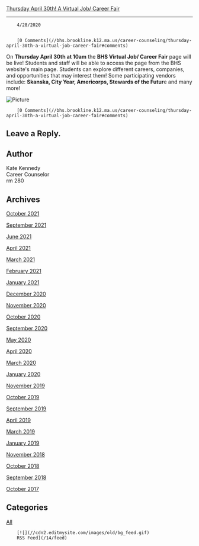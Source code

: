 [Thursday April 30th! A Virtual Job/ Career Fair](//bhs.brookline.k12.ma.us/career-counseling/thursday-april-30th-a-virtual-job-career-fair)

			
-------------------------------------------------------------------------------------------------------------------------------------------------

		4/28/2020
	

		[0 Comments](//bhs.brookline.k12.ma.us/career-counseling/thursday-april-30th-a-virtual-job-career-fair#comments)
	

On **Thursday April 30th at 10am** the **BHS Virtual Job/ Career Fair** page will be live! Students and staff will be able to access the page from the BHS website's main page. Students can explore different careers, companies, and opportunities that may interest them! Some participating vendors include: **Skanska, City Year, Americorps, Stewards of the Futur**e and many more!   

 ![Picture](/uploads/8/0/1/5/801512/bhs-j-c-fair-flyer-2020_orig.png)

		[0 Comments](//bhs.brookline.k12.ma.us/career-counseling/thursday-april-30th-a-virtual-job-career-fair#comments)
	

  
  
  

Leave a Reply.
--------------

Author
------

Kate Kennedy  
Career Counselor  
​rm 280

Archives
--------

[October 2021](/career-counseling/archives/10-2021)
		  
[September 2021](/career-counseling/archives/09-2021)
		  
[June 2021](/career-counseling/archives/06-2021)
		  
[April 2021](/career-counseling/archives/04-2021)
		  
[March 2021](/career-counseling/archives/03-2021)
		  
[February 2021](/career-counseling/archives/02-2021)
		  
[January 2021](/career-counseling/archives/01-2021)
		  
[December 2020](/career-counseling/archives/12-2020)
		  
[November 2020](/career-counseling/archives/11-2020)
		  
[October 2020](/career-counseling/archives/10-2020)
		  
[September 2020](/career-counseling/archives/09-2020)
		  
[May 2020](/career-counseling/archives/05-2020)
		  
[April 2020](/career-counseling/archives/04-2020)
		  
[March 2020](/career-counseling/archives/03-2020)
		  
[January 2020](/career-counseling/archives/01-2020)
		  
[November 2019](/career-counseling/archives/11-2019)
		  
[October 2019](/career-counseling/archives/10-2019)
		  
[September 2019](/career-counseling/archives/09-2019)
		  
[April 2019](/career-counseling/archives/04-2019)
		  
[March 2019](/career-counseling/archives/03-2019)
		  
[January 2019](/career-counseling/archives/01-2019)
		  
[November 2018](/career-counseling/archives/11-2018)
		  
[October 2018](/career-counseling/archives/10-2018)
		  
[September 2018](/career-counseling/archives/09-2018)
		  
[October 2017](/career-counseling/archives/10-2017)
		  

Categories
----------

[All](/career-counseling/category/all)
	  

	
		[![](//cdn2.editmysite.com/images/old/bg_feed.gif)
		RSS Feed](/14/feed)